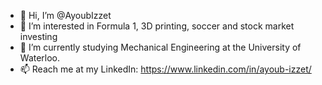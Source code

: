 - 👋 Hi, I’m @AyoubIzzet
- 👀 I’m interested in Formula 1, 3D printing, soccer and stock market investing 
- 🌱 I’m currently studying Mechanical Engineering at the University of Waterloo.  
- 📫 Reach me at my LinkedIn: https://www.linkedin.com/in/ayoub-izzet/

<!---
AyoubIzzet/AyoubIzzet is a ✨ special ✨ repository because its `README.md` (this file) appears on your GitHub profile.
You can click the Preview link to take a look at your changes.
--->
